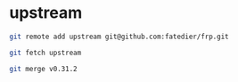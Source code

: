 # upstream

```bash
git remote add upstream git@github.com:fatedier/frp.git

git fetch upstream

git merge v0.31.2
```

